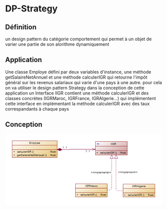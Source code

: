 # DP-Strategy
## Définition 
un design pattern du catégorie comportement qui permet à un objet de varier une partie de son alorithme dynamiquement
## Application
Une classe Employe défini par deux variables d'instance, une méthode getSalaireNetAnnuel et une méthode calculerIGR qui retourne l'impôt général sur les revenus salariaux qui varie d'une pays à une autre.
pour cela on va utiliser le design pattern Strategy dans la conception de cette application 
un Interface IIGR contient une méthode calculerIGR et des classes concrètes (IGRMaroc, IGRFrance, IGRAlgerie...) qui implémentent cette interface en implémentant la méthode calculerIGR avec des taux correspandants à chaque pays
## Conception
![Image of Yaktocat](https://github.com/khawla-darouich/DP-Strategy/blob/master/Capture.PNG)
